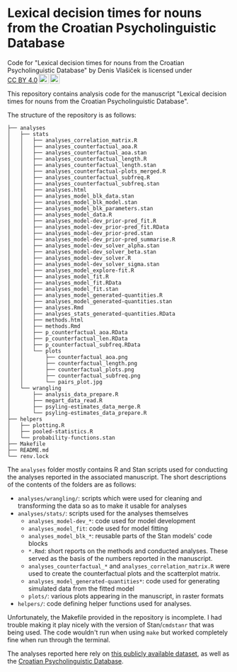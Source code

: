 #  Lexical decision times for nouns from the Croatian Psycholinguistic Database

 <p xmlns:cc="http://creativecommons.org/ns#"
 xmlns:dct="http://purl.org/dc/terms/"><span property="dct:title">Code for
 "Lexical decision times for nouns from the Croatian Psycholinguistic
 Database"</span> by <span property="cc:attributionName">Denis Vlašiček</span>
 is licensed under <a
 href="https://creativecommons.org/licenses/by/4.0/?ref=chooser-v1"
 target="_blank" rel="license noopener noreferrer"
 style="display:inline-block;">CC BY 4.0<img
 style="height:22px!important;margin-left:3px;vertical-align:text-bottom;"
 src="https://mirrors.creativecommons.org/presskit/icons/cc.svg?ref=chooser-v1"
 alt=""><img
 style="height:22px!important;margin-left:3px;vertical-align:text-bottom;"
 src="https://mirrors.creativecommons.org/presskit/icons/by.svg?ref=chooser-v1"
 alt=""></a></p>

This repository contains analysis code for the manuscript "Lexical decision
times for nouns from the Croatian Psycholinguistic Database".

The structure of the repository is as follows:

```
├── analyses
│   ├── stats
│   │   ├── analyses_correlation_matrix.R
│   │   ├── analyses_counterfactual_aoa.R
│   │   ├── analyses_counterfactual_aoa.stan
│   │   ├── analyses_counterfactual_length.R
│   │   ├── analyses_counterfactual_length.stan
│   │   ├── analyses_counterfactual-plots_merged.R
│   │   ├── analyses_counterfactual_subfreq.R
│   │   ├── analyses_counterfactual_subfreq.stan
│   │   ├── analyses.html
│   │   ├── analyses_model_blk_data.stan
│   │   ├── analyses_model_blk_model.stan
│   │   ├── analyses_model_blk_parameters.stan
│   │   ├── analyses_model_data.R
│   │   ├── analyses_model-dev_prior-pred_fit.R
│   │   ├── analyses_model-dev_prior-pred_fit.RData
│   │   ├── analyses_model-dev_prior-pred.stan
│   │   ├── analyses_model-dev_prior-pred_summarise.R
│   │   ├── analyses_model-dev_solver_alpha.stan
│   │   ├── analyses_model-dev_solver_beta.stan
│   │   ├── analyses_model-dev_solver.R
│   │   ├── analyses_model-dev_solver_sigma.stan
│   │   ├── analyses_model_explore-fit.R
│   │   ├── analyses_model_fit.R
│   │   ├── analyses_model_fit.RData
│   │   ├── analyses_model_fit.stan
│   │   ├── analyses_model_generated-quantities.R
│   │   ├── analyses_model_generated-quantities.stan
│   │   ├── analyses.Rmd
│   │   ├── analyses_stats_generated-quantities.RData
│   │   ├── methods.html
│   │   ├── methods.Rmd
│   │   ├── p_counterfactual_aoa.RData
│   │   ├── p_counterfactual_len.RData
│   │   ├── p_counterfactual_subfreq.RData
│   │   └── plots
│   │       ├── counterfactual_aoa.png
│   │       ├── counterfactual_length.png
│   │       ├── counterfactual_plots.png
│   │       ├── counterfactual_subfreq.png
│   │       └── pairs_plot.jpg
│   └── wrangling
│       ├── analysis_data_prepare.R
│       ├── megart_data_read.R
│       ├── psyling-estimates_data_merge.R
│       └── psyling-estimates_data_prepare.R
├── helpers
│   ├── plotting.R
│   ├── pooled-statistics.R
│   └── probability-functions.stan
├── Makefile
├── README.md
└── renv.lock
```

The `analyses` folder mostly contains R and Stan scripts used for conducting
the analyses reported in the associated manuscript. The short descriptions
of the contents of the folders are as follows:

- `analyses/wrangling/`: scripts which were used for cleaning and transforming
    the data so as to make it usable for analyses
- `analyses/stats/`: scripts used for the analyses themselves
    - `analyses_model-dev_*`: code used for model development
    - `analyses_model_fit`: code used for model fitting
    - `analyses_model_blk_*`: reusable parts of the Stan models' code
        blocks
    - `*.Rmd`: short reports on the methods and conducted analyses.
        These served as the basis of the numbers reported in the manuscript.
    - `analyses_counterfactual_*` and `analyses_correlation_matrix.R` were used
        to create the counterfactual plots and the scatterplot matrix.
    - `analyses_model_generated-quantities*`: code used for
        generating simulated data from the fitted model
    - `plots/`: various plots appearing in the manuscript, in raster formats
- `helpers/`: code defining helper functions used for analyses.

Unfortunately, the Makefile provided in the repository is incomplete. I had
trouble making it play nicely with the version of Stan/`cmdstanr` that was
being used. The code wouldn't run when using `make` but worked completely fine
when run through the terminal.

The analyses reported here rely on
[this publicly available dataset](https://doi.org/10.23669/PEVB54), as well
as the
[Croatian Psycholinguistic Database](https://doi.org/10.17234/megahr.2019.hpb).
